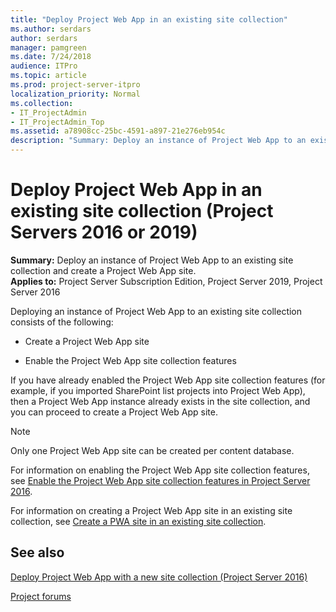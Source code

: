 ```yaml
---
title: "Deploy Project Web App in an existing site collection"
ms.author: serdars
author: serdars
manager: pamgreen
ms.date: 7/24/2018
audience: ITPro
ms.topic: article
ms.prod: project-server-itpro
localization_priority: Normal
ms.collection:
- IT_ProjectAdmin
- IT_ProjectAdmin_Top
ms.assetid: a78908cc-25bc-4591-a897-21e276eb954c
description: "Summary: Deploy an instance of Project Web App to an existing site collection and create a Project Web App site."
---
```


# Deploy Project Web App in an existing site collection (Project Servers 2016 or 2019)
 
 **Summary:** Deploy an instance of Project Web App to an existing site collection and create a Project Web App site.<br/>
**Applies to:** Project Server Subscription Edition, Project Server 2019, Project Server 2016
  
Deploying an instance of Project Web App to an existing site collection consists of the following:
  
- Create a Project Web App site
    
- Enable the Project Web App site collection features
    
If you have already enabled the Project Web App site collection features (for example, if you imported SharePoint list projects into Project Web App), then a Project Web App instance already exists in the site collection, and you can proceed to create a Project Web App site.
  
> [!NOTE]
> Only one Project Web App site can be created per content database. 
  
For information on enabling the Project Web App site collection features, see [Enable the Project Web App site collection features in Project Server 2016](enable-the-project-web-app-site-collection-features-in-project-server-2016.md).
  
For information on creating a Project Web App site in an existing site collection, see [Create a PWA site in an existing site collection](create-a-pwa-site-in-an-existing-site-collection.md).
  
## See also
[Deploy Project Web App with a new site collection (Project Server 2016)](deploy-project-web-app-with-a-new-site-collection-project-server-2016.md)

[Project forums](https://social.technet.microsoft.com/Forums/en-US/category/project)

